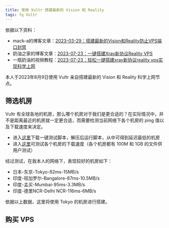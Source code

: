 ```yaml
---
title: 使用 Vultr 搭建最新的 Vision 和 Reality
tags: fq Vultr
---
```


依据以下资料：

- mack-a的博客文章：[2023-03-29：搭建最新的Vision和Reality防止VPS端口封禁](https://www.v2ray-agent.com/archives/1680104902581)
- 奶油之家的博客文章：[2023-07-23：一键搭建Xray新协议Reality VPS](https://naiyous.com/732.html)
- 一瓶奶油的视频教程：[2023-07-23：轻松一键搭建xray新协议reality vps实现科学上网](https://www.youtube.com/watch?v=sVupcPFLvxs&t=256s)

本人于2023年8月9日使用 Vultr 亲自搭建最新的 Vision 和 Reality 科学上网节点。

## 筛选机房

Vultr 有全球各地的机房，那么哪个机房对于我们是更合适的？在实际情况中，并不是距离最近的机房就一定更合适，而需要检测当前网络下各个机房的 ping 值以及下载速度来决定。

- 进入[这里](https://www.vultrcn.com/9.html)下载一键测试脚本，解压后运行脚本，从中可得到延迟最低的机房
- 进入[这里](https://www.vultrcn.com/2.html)可测试各个机房的下载速度（各个机房都有 100M 和 1GB 的文件供用户测试） 

经过测试，在我本人的网络下，表现较好的机房如下：

- 日本-东京-Tokyo-62ms-15MB/s
- 印度-班加罗尔-Bangalore-87ms-10.5MB/s
- 印度-孟买-Mumbai-95ms-3.3MB/s
- 印度-德里NCR-Delhi NCR-116ms-6MB/s

依据以上数据，这里将使用 Tokyo 的机房进行搭建。

## 购买 VPS

